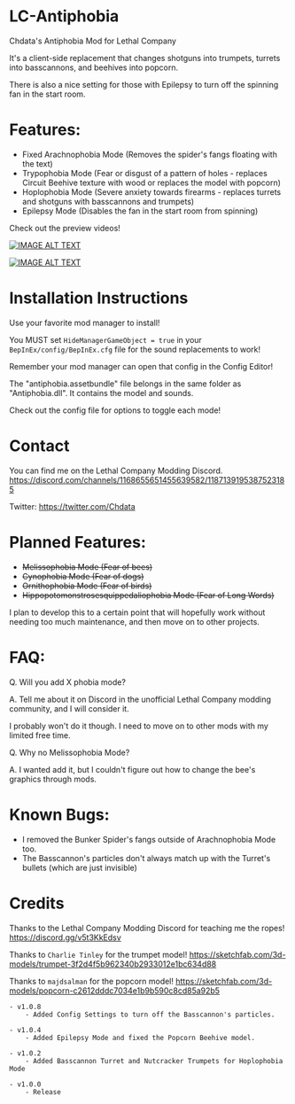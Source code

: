 # LC-Antiphobia
 Chdata's Antiphobia Mod for Lethal Company

 It's a client-side replacement that changes shotguns into trumpets, turrets into basscannons, and beehives into popcorn.

 There is also a nice setting for those with Epilepsy to turn off the spinning fan in the start room.

# Features:
- Fixed Arachnophobia Mode (Removes the spider's fangs floating with the text)
- Trypophobia Mode (Fear or disgust of a pattern of holes - replaces Circuit Beehive texture with wood or replaces the model with popcorn)
- Hoplophobia Mode (Severe anxiety towards firearms - replaces turrets and shotguns with basscannons and trumpets)
- Epilepsy Mode (Disables the fan in the start room from spinning)

Check out the preview videos!

[![IMAGE ALT TEXT](http://img.youtube.com/vi/p74NU7o28z4/0.jpg)](http://www.youtube.com/watch?v=p74NU7o28z4 "Nutcracker Trumpets")

[![IMAGE ALT TEXT](http://img.youtube.com/vi/4um9Q6Quzok/0.jpg)](http://www.youtube.com/watch?v=4um9Q6Quzok "Basscannon Turrets")

# Installation Instructions
Use your favorite mod manager to install!

You MUST set `HideManagerGameObject = true` in your `BepInEx/config/BepInEx.cfg` file for the sound replacements to work!

Remember your mod manager can open that config in the Config Editor!

The "antiphobia.assetbundle" file belongs in the same folder as "Antiphobia.dll". It contains the model and sounds.

Check out the config file for options to toggle each mode!

# Contact
You can find me on the Lethal Company Modding Discord. https://discord.com/channels/1168655651455639582/1187139195387523185

Twitter: https://twitter.com/Chdata

# Planned Features:
- ~~Melissophobia Mode (Fear of bees)~~
- ~~Cynophobia Mode (Fear of dogs)~~
- ~~Ornithophobia Mode (Fear of birds)~~
- ~~Hippopotomonstrosesquippedaliophobia Mode (Fear of Long Words)~~

I plan to develop this to a certain point that will hopefully work without needing too much maintenance, and then move on to other projects.

# FAQ:
Q. Will you add X phobia mode?

A. Tell me about it on Discord in the unofficial Lethal Company modding community, and I will consider it.

I probably won't do it though. I need to move on to other mods with my limited free time.

Q. Why no Melissophobia Mode?

A. I wanted add it, but I couldn't figure out how to change the bee's graphics through mods.

# Known Bugs:
- I removed the Bunker Spider's fangs outside of Arachnophobia Mode too.
- The Basscannon's particles don't always match up with the Turret's bullets (which are just invisible)

# Credits
Thanks to the Lethal Company Modding Discord for teaching me the ropes!
https://discord.gg/v5t3KkEdsv

Thanks to `Charlie Tinley` for the trumpet model!
https://sketchfab.com/3d-models/trumpet-3f2d4f5b962340b2933012e1bc634d88

Thanks to `majdsalman` for the popcorn model!
https://sketchfab.com/3d-models/popcorn-c2612dddc7034e1b9b590c8cd85a92b5

	- v1.0.8
		- Added Config Settings to turn off the Basscannon's particles.

	- v1.0.4
		- Added Epilepsy Mode and fixed the Popcorn Beehive model.

	- v1.0.2
		- Added Basscannon Turret and Nutcracker Trumpets for Hoplophobia Mode

	- v1.0.0
		- Release